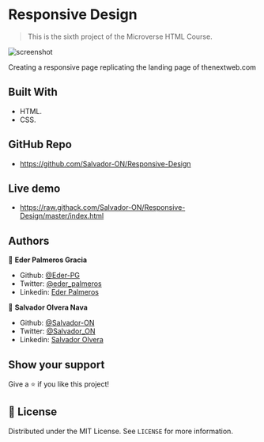 # Responsive Design

> This is the sixth project of the Microverse HTML Course.

![screenshot](/assets/app_screenshot.jpg)

Creating a responsive page replicating the landing page of thenextweb.com

## Built With

- HTML.
- CSS.

## GitHub Repo

- https://github.com/Salvador-ON/Responsive-Design

## Live demo

- https://raw.githack.com/Salvador-ON/Responsive-Design/master/index.html

## Authors

👤 **Eder Palmeros Gracia**

- Github: [@Eder-PG](https://github.com/Eder-PG)
- Twitter: [@eder_palmeros](https://twitter.com/eder_palmeros)
- Linkedin: [Eder Palmeros](https://www.linkedin.com/in/ederpg/)

👤 **Salvador Olvera Nava**

- Github: [@Salvador-ON](https://github.com/Salvador-ON)
- Twitter: [@Salvador_ON](https://twitter.com/Salvador_ON)
- Linkedin: [Salvador Olvera](https://www.linkedin.com/in/salvador-olvera-n)

## Show your support

Give a ⭐️ if you like this project!


## 📝 License

Distributed under the MIT License. See `LICENSE` for more information.
